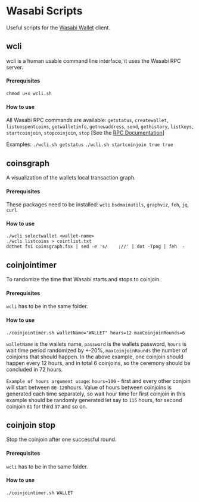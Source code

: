 # Wasabi Scripts
Useful scripts for the [Wasabi Wallet](https://github.com/zksnacks/walletwasabi) client.

## wcli
wcli is a human usable command line interface, it uses the Wasabi RPC server.
#### Prerequisites
`chmod u+x wcli.sh`
#### How to use
All Wasabi RPC commands are available: `getstatus`, `createwallet`, `listunspentcoins`, `getwalletinfo`, `getnewaddress`, `send`, `gethistory`, `listkeys`, `startcoinjoin`, `stopcoinjoin`, `stop` [See the [RPC Documentation](https://docs.wasabiwallet.io/using-wasabi/RPC.html)]

Examples: `./wcli.sh getstatus` `./wcli.sh startcoinjoin true true`


## coinsgraph
A visualization of the wallets local transaction graph.
#### Prerequisites
These packages need to be installed: `wcli` `bsdmainutils`, `graphviz`, `feh`, `jq`, `curl`
#### How to use
```
./wcli selectwallet <wallet-name>
./wcli listcoins > cointlist.txt
dotnet fsi coinsgraph.fsx | sed -e 's/    ;//' | dot -Tpng | feh  -
```

## coinjointimer
To randomize the time that Wasabi starts and stops to coinjoin.
#### Prerequisites
`wcli` has to be in the same folder.
#### How to use
`./coinjointimer.sh walletName="WALLET" hours=12 maxCoinjoinRounds=6`

`walletName` is the wallets name, `password` is the wallets password, `hours` is wait time period randomized by +-20%, `maxCoinjoinRounds` the number of coinjoins that should happen. In the above example, one coinjoin should happen every 12 hours, and in total 6 coinjoins, so the ceremony should be concluded in 72 hours.

`Example of hours argument usage`: `hours=100` - first and every other conjoin will start between `80-120`hours.
Value of hours between coinjoins is generated each time separately, so wait hour time for first coinjoin in this example should be randomly generated let say to `115` hours, for second coinjoin `81` for third `97` and so on.

## coinjoin stop
Stop the coinjoin after one successful round.
#### Prerequisites
`wcli` has to be in the same folder.
#### How to use
`./coinjointimer.sh WALLET`
